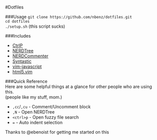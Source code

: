 #Dotfiles

###Usage
`git clone https://github.com/nbenz/dotfiles.git`  
`cd dotfiles`  
`./setup.sh` (this script sucks)  

###Includes
  * [CtrlP](https://www.github.com/kien/ctrlp.vim)
  * [NERDTree](https://www.github.com/scrooloose/nerdtree)
  * [NERDCommenter](https://www.github.com/scrooloose/nerdcommenter)
  * [Syntastic](https://www.github.com/scrooloose/syntastic)
  * [vim-javascript](https://www.github.com/pangloss/vim-javascript)
  * [html5.vim](https://www.github.com/othree/html5.vim)

###Quick Reference  
Here are some helpful things at a glance for other people who are using this.  
(people like my stuff, mom.)

  * `,cc`/`,cu` - Comment/Uncomment block
  * `,N` - Open NERDTree 
  * `<ctrl>p` - Open fuzzy file search
  * `=` - Auto indent selection 

Thanks to @ebenoist for getting me started on this
